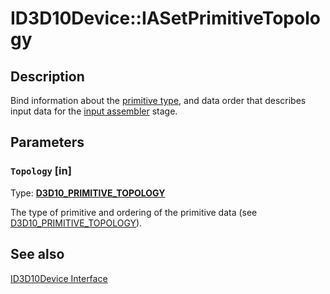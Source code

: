 # ID3D10Device::IASetPrimitiveTopology

## Description

Bind information about the [primitive type](https://learn.microsoft.com/windows/desktop/direct3d11/d3d10-graphics-programming-guide-primitive-topologies), and data order that describes input data for the [input assembler](https://learn.microsoft.com/windows/desktop/direct3d11/d3d10-graphics-programming-guide-input-assembler-stage) stage.

## Parameters

### `Topology` [in]

Type: **[D3D10_PRIMITIVE_TOPOLOGY](https://learn.microsoft.com/previous-versions/windows/desktop/legacy/bb205334(v=vs.85))**

The type of primitive and ordering of the primitive data (see [D3D10_PRIMITIVE_TOPOLOGY](https://learn.microsoft.com/previous-versions/windows/desktop/legacy/bb205334(v=vs.85))).

## See also

[ID3D10Device Interface](https://learn.microsoft.com/windows/desktop/api/d3d10/nn-d3d10-id3d10device)